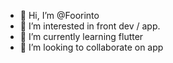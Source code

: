 - 👋 Hi, I’m @Foorinto
- 👀 I’m interested in front dev / app.
- 🌱 I’m currently learning flutter
- 💞️ I’m looking to collaborate on app

<!---
Foorinto/Foorinto is a ✨ special ✨ repository because its `README.md` (this file) appears on your GitHub profile.
You can click the Preview link to take a look at your changes.
--->
